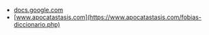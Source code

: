 * [docs.google.com](https://docs.google.com/document/d/1CJlc_ByK7-vKgsxz_IirBkusQ5F3Qxm03YkWUEksTxc/mobilebasic)
* [www.apocatastasis.com](https://www.apocatastasis.com/fobias-diccionario.php)
